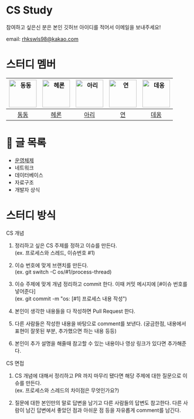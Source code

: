 # CS Study

참여하고 싶은신 분은 본인 깃허브 아이디를 적어서 이메일을 보내주세요!

email: rhkswls98@kakao.com

# 스터디 멤버

| <img src="https://avatars.githubusercontent.com/u/49313910?v=4" width=75px alt="동동"/>  | <img src="https://avatars.githubusercontent.com/u/49395754?v=4" width=75px alt="헤론"/>  | <img src="https://avatars.githubusercontent.com/u/78026977?v=4" width=75px alt="아리"/>  | <img src="https://avatars.githubusercontent.com/u/95534831?v=4" width=75px alt="연"/>   | <img src="https://avatars.githubusercontent.com/u/89764169?v=4" width=75px alt="데옹"/> |
| :-----: | :-----: | :-----: | :-----: | :-----: |
| [동동](https://github.com/HanKwanJin) | [헤론](https://github.com/Heron-Woong)  | [아리](https://github.com/zer0silver) | [연](https://github.com/leeys1218) | [데옹](https://github.com/seongddiyong) |

# :memo: 글 목록
- [운영체제](https://github.com/HanKwanJin/CS_Study/tree/main/OS)
- 네트워크
- 데이터베이스
- 자료구조
- 개발자 상식

# 스터디 방식

CS 개념
1. 정리하고 싶은 CS 주제를 정하고 이슈를 만든다.
<br>(ex. 프로세스와 스레드, 이슈번호 #1)

2. 이슈 번호에 맞게 브랜치를 만든다. 
<br>(ex. git switch -C os/#1/process-thread)

3. 이슈 주제에 맞게 개념 정리하고 commit 한다. 이때 커밋 메시지에 [#이슈 번호를 넣어준다] 
<br>(ex. git commit -m "os: [#1] 프로세스 내용 작성")

4. 본인이 생각한 내용들을 다 작성하면 Pull Request 한다.

5. 다른 사람들은 작성한 내용을 바탕으로 comment를 보낸다. (궁금한점, 내용에서 표현이 잘못된 부분, 추가했으면 하는 내용 등등)

6. 본인이 추가 설명을 해줄때 참고할 수 있는 내용이나 영상 링크가 있다면 추가해준다.

CS 면접
1. CS 개념에 대해서 정리하고 PR 까지 마무리 됐다면 해당 주제에 대한 질문으로 이슈를 만든다. 
<br>(ex. 프로세스와 스레드의 차이점은 무엇인가요?)

2. 질문에 대한 본인만의 말로 답변을 남기고 다른 사람들의 답변도 참고한다. 다른 사람이 남긴 답변에서 좋았던 점과 아쉬운 점 등을 자유롭게 comment를 남긴다.
